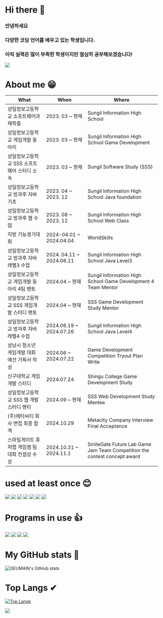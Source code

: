 # Hi there 👋
### 안녕하세요
### 다양한 코딩 언어를 배우고 있는 학생입니다.
### 아직 실력은 많이 부족한 학생이지만 열심히 공부해보겠습니다!
<img src="https://capsule-render.vercel.app/api?type=waving&color=auto&height=500&section=header&animation=twinkling&text=Welcome!&fontSize=90"/>

# About me 😁
| What | When | Where |
| --- | --- | --- |
| 성일정보고등학교 소프트웨어과 재학중 | 2023. 03 ~ 현재 | Sungil Information High School |
| 성일정보고등학교 게임개발 동아리 | 2023. 03 ~ 현재 | Sungil Information High School Game Development |
| 성일정보고등학교 SSS 소프트웨어 스터디 소속 | 2023. 03 ~ 현재 | Sungil Software Study (SSS) |
| 성일정보고등학교 방과후 자바 기초 | 2023. 04 ~ 2023. 12 | Sungil Information High School Java foundation |
| 성일정보고등학교 방과후 웹 수업 | 2023. 08 ~ 2023. 12 | Sungil Information High School Web Class |
| 지방 기능경기대회 | 2024-04.01 ~ 2024.04.04 | WorldSkills |
| 성일정보고등학교 방과후 자바 레벨3 수업 | 2024. 04.11 ~ 2024.06.11 | Sungil Information High School Java Level3 |
| 성일정보고등학교 게임개발 동아리 4팀 멘토 | 2024.04 ~ 현재 | Sungil Information High School Game Development 4 Team  Mentor |
| 성일정보고등학교 SSS 게임개발 스터디 멘토 | 2024.04 ~ 현재 | SSS Game Development Study Mentor |
| 성일정보고등학교 방과후 자바 레벨4 수업 | 2024.06.19 ~ 2024.07.26 | Sungil Information High School Java Level4 |
| 성남시 청소년 게임개발 대회 예선 기획서 작성 | 2024.06 ~ 2024.07.22 | Game Development Competition Tryout Plan Write |
| 신구대학교 게임개발 스터디 | 2024.07.24 | Shingu College Game Development Study |
| 성일정보고등학교 SSS 웹 개발 스터디 멘티	|2024.09 ~ 현재	| SSS Web Development Study Mentee |
| (주)메타씨티 회사 면접 최종 합격	| 2024.10.29	| Metacity Company Interview Final Acceptance |
| 스마일게이트 퓨처랩 게임잼 팀 대회 컨셉상 수상	| 2024.10.31 ~ 2024.11.1 | SmileGate Future Lab  Game Jam Team Competition the contest concept award | 

# used at least once 😊
<img src="https://img.shields.io/badge/Java-F7DF1E?style=for-the-badge&logo=javascript&logoColor=white">
<img src="https://img.shields.io/badge/Python-3776AB?style=for-the-badge&logo=python&logoColor=white">
<img src="https://img.shields.io/badge/csharp-239120?style=for-the-badge&logo=csharp&logoColor=white">
<img src="https://img.shields.io/badge/html5-E34F26?style=for-the-badge&logo=html5&logoColor=white">
<img src="https://img.shields.io/badge/CSS3-1572B6?style=for-the-badge&logo=CSS3&logoColor=white">
<img src="https://img.shields.io/badge/JavaScript-F7DF1E?style=for-the-badge&logo=JavaScript&logoColor=white">
<img src="https://img.shields.io/badge/jquery-0769AD?style=for-the-badge&logo=jquery&logoColor=white">

# Programs in use 👍
<img src="https://img.shields.io/badge/eclipseide-2C2255?style=for-the-badge&logo=eclipseide&logoColor=white">
<img src="https://img.shields.io/badge/visualstudio-5C2D91?style=for-the-badge&logo=visualstudio&logoColor=white">
<img src="https://img.shields.io/badge/unity-FFFFFF?style=for-the-badge&logo=unity&logoColor=black">
<img src="https://img.shields.io/badge/visualstudiocode-007ACC?style=for-the-badge&logo=visualstudiocode&logoColor=white">

# My GitHub stats 👀
![GEUMAIN's GitHub stats](https://github-readme-stats.vercel.app/api?username=GEUMAIN&show_icons=true&theme=radical)
# Top Langs ✔
[![Top Langs](https://github-readme-stats.vercel.app/api/top-langs/?username=GEUMAIN&langs_count=8)](https://github.com/GEUMAIN/github-readme-stats)

<img src="https://capsule-render.vercel.app/api?type=waving&color=auto&height=100&animation=twinkling&section=header&fontSize=90"/>
<!--
**GEUMAIN/GEUMAIN** is a ✨ _special_ ✨ repository because its `README.md` (this file) appears on your GitHub profile.

- 🔭 I’m currently working on ...
- 🌱 I’m currently learning ...
- 👯 I’m looking to collaborate on ...
- 🤔 I’m looking for help with ...
- 💬 Ask me about ...
- 📫 How to reach me: ...
- 😄 Pronouns: ...
- ⚡ Fun fact: ...

